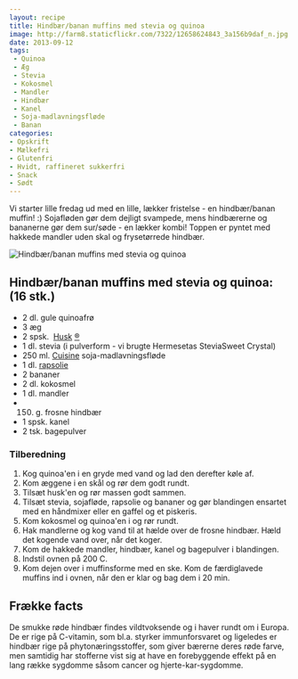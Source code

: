 ```yaml
---
layout: recipe
title: Hindbær/banan muffins med stevia og quinoa
image: http://farm8.staticflickr.com/7322/12658624843_3a156b9daf_n.jpg
date: 2013-09-12
tags:
 - Quinoa
 - Æg
 - Stevia
 - Kokosmel
 - Mandler
 - Hindbær
 - Kanel
 - Soja-madlavningsfløde
 - Banan
categories:
- Opskrift
- Mælkefri
- Glutenfri
- Hvidt, raffineret sukkerfri
- Snack
- Sødt
---
```


Vi starter lille fredag ud med en lille, lækker fristelse - en hindbær/banan
muffin! :) Sojafløden gør dem dejligt svampede, mens hindbærerne og bananerne
gør dem sur/søde - en lækker kombi! Toppen er pyntet med hakkede mandler uden
skal og frysetørrede hindbær.

![Hindbær/banan muffins med stevia og quinoa](http://farm8.staticflickr.com/7322/12658624843_3a156b9daf.jpg)

## Hindbær/banan muffins med stevia og quinoa: (16 stk.)
- 2 dl. gule quinoafrø 
- 3 æg
- 2 spsk.  [Husk](http://www.husk.dk/) [®](http://www.husk.dk/)
- 1 dl. stevia (i pulverform - vi brugte Hermesetas SteviaSweet Crystal)
- 250 ml. [Cuisine](http://www.naturli-foods.dk/) soja-madlavningsfløde
- 1 dl. [rapsolie](http://www.roedbakkegaard.dk/)
- 2 bananer
- 2 dl. kokosmel
- 1 dl. mandler
- 150. g. frosne hindbær
- 1 spsk. kanel
- 2 tsk. bagepulver

### Tilberedning

1. Kog quinoa'en i en gryde med vand og lad den derefter køle af.
2. Kom æggene i en skål og rør dem godt rundt.
3. Tilsæt husk'en og rør massen godt sammen.
4. Tilsæt stevia, sojafløde, rapsolie og bananer og gør blandingen ensartet med
   en håndmixer eller en gaffel og et piskeris.
5. Kom kokosmel og quinoa'en i og rør rundt.
6. Hak mandlerne og kog vand til at hælde over de frosne hindbær. Hæld det
   kogende vand over, når det koger.
7. Kom de hakkede mandler, hindbær, kanel og bagepulver i blandingen.
8. Indstil ovnen på 200 C.
9. Kom dejen over i muffinsforme med en ske. Kom de færdiglavede muffins ind i
   ovnen, når den er klar og bag dem i 20 min.

## Frække facts
De smukke røde hindbær findes vildtvoksende og i haver rundt om i Europa. De er
rige på C-vitamin, som bl.a. styrker immunforsvaret og ligeledes er hindbær rige
på phytonæringsstoffer, som giver bærerne deres røde farve, men samtidig har
stofferne vist sig at have en forebyggende effekt på en lang række sygdomme
såsom cancer og hjerte-kar-sygdomme. 

